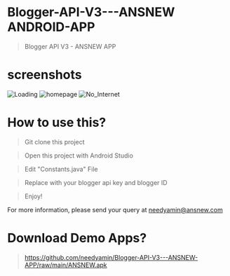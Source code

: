 # Blogger-API-V3---ANSNEW ANDROID-APP
> Blogger API V3 - ANSNEW APP

# screenshots
![Loading](https://user-images.githubusercontent.com/16277392/155894297-782bec61-685a-4940-9214-73a9e4ed95e7.png)
![homepage](https://user-images.githubusercontent.com/16277392/155894295-e5d34c5a-ef48-4daa-a8f0-f0b680287de7.png)
![No_Internet](https://user-images.githubusercontent.com/16277392/155894298-c45eb62d-4d07-4843-b418-d3057aa61e1a.png)


# How to use this?
> Git clone this project

> Open this project with Android Studio

> Edit "Constants.java" File

> Replace with your blogger api key and blogger ID

> Enjoy!

For more information, please send your query at needyamin@ansnew.com

# Download Demo Apps?
> https://github.com/needyamin/Blogger-API-V3---ANSNEW-APP/raw/main/ANSNEW.apk
